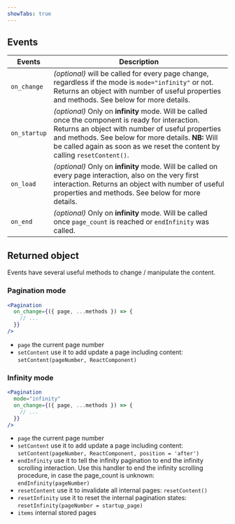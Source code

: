```yaml
---
showTabs: true
---
```


## Events

| Events       | Description                                                                                                                                                                                                                                                                              |
| ------------ | ---------------------------------------------------------------------------------------------------------------------------------------------------------------------------------------------------------------------------------------------------------------------------------------- |
| `on_change`  | _(optional)_ will be called for every page change, regardless if the mode is `mode="infinity"` or not. Returns an object with number of useful properties and methods. See below for more details.                                                                                        |
| `on_startup` | _(optional)_ Only on **infinity** mode. Will be called once the component is ready for interaction. Returns an object with number of useful properties and methods. See below for more details. **NB:** Will be called again as soon as we reset the content by calling `resetContent()`. |
| `on_load`    | _(optional)_ Only on **infinity** mode. Will be called on every page interaction, also on the very first interaction. Returns an object with number of useful properties and methods. See below for more details.                                                                         |
| `on_end`     | _(optional)_ Only on **infinity** mode. Will be called once `page_count` is reached or `endInfinity` was called.                                                                                                                                                                         |

## Returned object

Events have several useful methods to change / manipulate the content.

### Pagination mode

```jsx
<Pagination
  on_change={({ page, ...methods }) => {
    // ...
  }}
/>
```

- `page` the current page number
- `setContent` use it to add update a page including content: `setContent(pageNumber, ReactComponent)`

### Infinity mode

```jsx
<Pagination
  mode="infinity"
  on_change={({ page, ...methods }) => {
    // ...
  }}
/>
```

- `page` the current page number
- `setContent` use it to add update a page including content: `setContent(pageNumber, ReactComponent, position = 'after')`
- `endInfinity` use it to tell the infinity pagination to end the infinity scrolling interaction. Use this handler to end the infinity scrolling procedure, in case the page_count is unknown: `endInfinity(pageNumber)`
- `resetContent` use it to invalidate all internal pages: `resetContent()`
- `resetInfinity` use it to reset the internal pagination states: `resetInfinity(pageNumber = startup_page)`
- `items` internal stored pages
